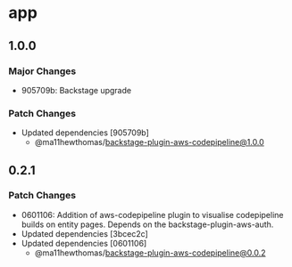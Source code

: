 # app

## 1.0.0

### Major Changes

- 905709b: Backstage upgrade

### Patch Changes

- Updated dependencies [905709b]
  - @ma11hewthomas/backstage-plugin-aws-codepipeline@1.0.0

## 0.2.1

### Patch Changes

- 0601106: Addition of aws-codepipeline plugin to visualise codepipeline builds on entity pages. Depends on the backstage-plugin-aws-auth.
- Updated dependencies [3bcec2c]
- Updated dependencies [0601106]
  - @ma11hewthomas/backstage-plugin-aws-codepipeline@0.0.2
